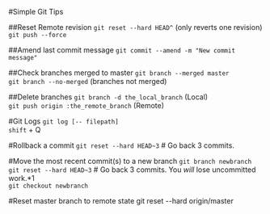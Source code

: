 #Simple Git Tips

##Reset Remote revision
`git reset --hard HEAD^` (only reverts one revision)  
`git push --force`

##Amend last commit message
`git commit --amend -m "New commit message"`

##Check branches merged to master
`git branch --merged master`  
`git branch --no-merged` (branches not merged)

##Delete branches
`git branch -d the_local_branch` (Local)  
`git push origin :the_remote_branch` (Remote)

#Git Logs
`git log [-- filepath]`  
`shift` + Q

#Rollback a commit
`git reset --hard HEAD~3` # Go back 3 commits.

#Move the most recent commit(s) to a new branch
`git branch newbranch`  
`git reset --hard HEAD~3` # Go back 3 commits. You *will* lose uncommitted work.*1  
`git checkout newbranch`  

#Reset master branch to remote state
git reset --hard origin/master